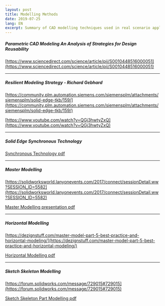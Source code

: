 ```yaml
---
layout: post
title: Modelling Methods
date: 2019-07-25
lang: EN
excerpt: Summary of CAD modelling techniques used in real scenario applications.
---
```



##### Parametric CAD Modeling An Analysis of Strategies for Design Reusability


[https://www.sciencedirect.com/science/article/pii/S0010448516000051](https://www.sciencedirect.com/science/article/pii/S0010448516000051)


<hr>


##### Resilient Modeling Strategy  - Richard Gebhard


[https://community.plm.automation.siemens.com/siemensplm/attachments/siemensplm/solid-edge-tkb/159/](https://community.plm.automation.siemens.com/siemensplm/attachments/siemensplm/solid-edge-tkb/159/)


[https://www.youtube.com/watch?v=QGj3hwtyZxQ](https://www.youtube.com/watch?v=QGj3hwtyZxQ)


<hr>


##### Solid Edge Synchronous Technology


[Synchronous Technology pdf](https://gitlab.com/testingusername/modelling-methods/raw/master/Solid-Edge-Synchronous-Technology.pdf)


<hr>


##### Master Modelling


[https://solidworksworld.lanyonevents.com/2017/connect/sessionDetail.ww?SESSION_ID=5582](https://solidworksworld.lanyonevents.com/2017/connect/sessionDetail.ww?SESSION_ID=5582)


[Master Modelling presentation pdf](https://gitlab.com/testingusername/modelling-methods/raw/master/5582_Kimbrell-5582_Biasotti.pdf)


<hr>


##### Horizontal Modelling


[https://dezignstuff.com/master-model-part-5-best-practice-and-horizontal-modeling/](https://dezignstuff.com/master-model-part-5-best-practice-and-horizontal-modeling/)


[Horizontal Modelling pdf](https://gitlab.com/testingusername/modelling-methods/raw/master/Delphi-Burke.pdf)


<hr>


##### Sketch Skeleton Modelling


[https://forum.solidworks.com/message/729015#729015](https://forum.solidworks.com/message/729015#729015)


[Sketch Skeleton Part Modelling pdf](https://gitlab.com/testingusername/modelling-methods/raw/master/The-Skeleton-Sketch-Part-Introduction-6-8-2017.pdf)